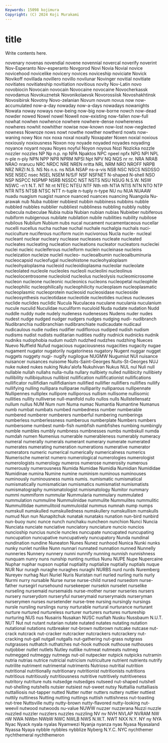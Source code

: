 ```yaml
---
Keywords: 15098 kojimura
Copyright: (C) 2024 Koji Murakami
---
```


# title

Write contents here.



novenary novenas novendial novene novennial novercal noverify
noverint Nov-Esperanto Nov-esperanto Novgorod Novi Novia Novial novice novicehood novicelike
novicery novices noviceship noviciate Novick Novikoff novillada novillero novillo novilunar
Novinger novitial novitiate novitiates novitiateship novitiation novitious novity Nov-Latin novo
novobiocin Novocain novocain Novocaine novocaine Novocherkassk novodamus Novokuznetsk Novonikolaevsk Novorossiisk
Novoshakhtinsk Novosibirsk Novotny Novo-zelanian Novum novum novus now now-accumulated now-a-day
nowaday now-a-days nowadays nowanights Nowata noway noways now-being now-big now-borne
nowch now-dead nowder nowed Nowel nowel Nowell now-existing now-fallen now-full
nowhat nowhen nowhence nowhere nowhere-dense nowhereness nowheres nowhit nowhither nowise
now-known now-lost now-neglected nowness Nowroze nows nowt nowthe nowther nowtherd
nowts now-waning nowy Nox nox noxa noxal noxally Noxapater Noxen
noxial noxious noxiously noxiousness Noxon noy noyade noyaded noyades noyading
noyance noyant noyau Noyes noyful Noyon noyous Nozi Nozicka nozzle
nozzler nozzles NP Np n.p. np NPA Npaktos NPC npeel
npfx NPG NPI NPL n-ple n-ply NPN NPP NPR NPRM
NPSI Npt NPV NQ NQS nr nr. NRA NRAB NRAO
nrarucu NRC NRDC NRE NREN nritta NRL NRM NRO NROFF
NRPB NRZ NRZI N.S. NS Ns n.s. ns NSA NSAP
ns-a-vis NSB NSC NSCS NSDSSO NSE NSEC nsec NSEL NSEM
N/S/F NSF NSFNET N-shaped N-shell NSO NSP NSPCC NSPMP NSRB
NSSDC NST NSTS NSU NSUG N.S.W. NSW NSWC -n't N.T.
NT Nt nt NTEC NTEU NTF Nth nth NTIA NTIS
NTN NTO NTP NTR NTS NTSB NTSC NTT n-tuple n-tuply
n-type NU nu NUA NUAAW nuadu nuagism nuagist nuance nuanced
nuances nuancing Nuangola Nu-arawak nub Nuba nubbier nubbiest nubbin nubbiness
nubbins nubble nubbled nubbles nubblier nubbliest nubbliness nubbling nubbly nubby
nubecula nubeculae Nubia nubia Nubian nubian nubias Nubieber nubiferous nubiform
nubigenous nubilate nubilation nubile nubilities nubility nubilose nubilous Nubilum Nubium
nubs nucal nucament nucamentaceous nucellar nucelli nucellus nucha nuchae nuchal
nuchale nuchalgia nuchals nuci- nuciculture nuciferous nuciform nucin nucivorous Nucla
nucle- nucleal nucleant nuclear nucleary nuclease nucleases nucleate nucleated nucleates
nucleating nucleation nucleations nucleator nucleators nucleclei nuclei nucleic nucleiferous nucleiform
nuclein nucleinase nucleins nucleization nucleize nucleli nucleo- nucleoalbumin nucleoalbuminuria nucleocapsid
nucleofugal nucleohistone nucleohyaloplasm nucleohyaloplasma nucleoid nucleoidioplasma nucleolar nucleolate nucleolated nucleole
nucleoles nucleoli nucleolini nucleolinus nucleolocentrosome nucleoloid nucleolus nucleolysis nucleomicrosome nucleon
nucleone nucleonic nucleonics nucleons nucleopetal nucleophile nucleophilic nucleophilically nucleophilicity nucleoplasm
nucleoplasmatic nucleoplasmic nucleoprotein nucleosid nucleosidase nucleoside nucleosynthesis nucleotidase nucleotide nucleotides
nucleus nucleuses nuclide nuclides nuclidic Nucula Nuculacea nuculane nuculania nuculanium
nucule nuculid Nuculidae nuculiform nuculoid Nuda nudate nudation Nudd nuddle
nuddy nude nudely nudeness nudenesses Nudens nuder nudes nudest nudge
nudged nudger nudgers nudges nudging nudi- nudibranch Nudibranchia nudibranchian nudibranchiate
nudicaudate nudicaul nudicaulous nudie nudies nudifier nudiflorous nudiped nudish nudism
nudisms nudist nudists nuditarian nudities nudity nudnick nudnicks nudnik nudniks
nudophobia nudum nudzh nudzhed nudzhes nudzhing Nueces Nuevo Nuffield Nufud
nugacious nugaciousness nugacities nugacity nugae nugament nugator nugatorily nugatoriness nugatory
Nugent nuggar nugget nuggets nuggety nugi- nugify nugilogue NUGMW Nugumiut
NUI nuisance nuisancer nuisances nuisome Nuits-Saint-Georges Nuits-St-Georges NUJ nuke nuked
nukes nuking Nuku'alofa Nukuhivan Nukus NUL nul Nuli null nullable
nullah nullahs nulla-nulla nullary nullbiety nulled nullibicity nullibiety nullibility nullibiquitous
nullibist nullification nullificationist nullifications nullificator nullifidian nullifidianism nullified nullifier nullifiers
nullifies nullify nullifying nulling nullipara nulliparae nulliparity nulliparous nullipennate Nullipennes
nulliplex nullipore nulliporous nullism nullisome nullisomic nullities nullity nulliverse null-manifold
nullo nullos nulls Nullstellensatz nullum nullus NUM Num num Numa
numac Numantia Numantine Numanus numb numbat numbats numbed numbedness number
numberable numbered numberer numberers numberful numbering numberings numberless numberlessness numberous
numberplate Numbers numbers numbersome numbest numb-fish numbfish numbfishes numbing numbingly
numble numbles numbly numbness numbnesses numbs numbskull numda numdah numen
Numenius numerable numerableness numerably numeracy numeral numerally numerals numerant numerary
numerate numerated numerates numerating numeration numerations numerative numerator numerators numeric
numerical numerically numericalness numerics Numerische numerist numero numerological numerologies numerologist
numerologists numerology numeros numerose numerosity numerous numerously numerousness Numida Numidae
Numidia Numidian Numididae Numidinae numina Numine numine numinism numinous numinouses
numinously numinousness numis numis. numismatic numismatical numismatically numismatician numismatics numismatist
numismatists numismatography numismatologist numismatology Numitor nummary nummi nummiform nummular Nummularia
nummulary nummulated nummulation nummuline Nummulinidae nummulite Nummulites nummulitic Nummulitidae nummulitoid
nummuloidal nummus numnah nump numps numskull numskulled numskulledness numskullery numskullism
numskulls numud Nun nun Nunapitchuk nunatak nunataks nunation nun-bird nunbird
nun-buoy nunc nunce nunch nunchaku nuncheon nunchion Nunci Nuncia Nunciata
nunciate nunciative nunciatory nunciature nuncio nuncios nuncioship nuncius nuncle nuncles
nuncupate nuncupated nuncupating nuncupation nuncupative nuncupatively nuncupatory Nunda nundinal nundination
nundine Nuneaton Nunes Nunez nunhood Nunica Nunki nunks nunky nunlet
nunlike Nunn nunnari nunnated nunnation nunned Nunnelly nunneries Nunnery nunnery
nunni nunnify nunning nunnish nunnishness nunquam nunry nuns nunship nunting
nuntius Nunu NUPE Nupe Nupercaine Nuphar nuphar nupson nuptial nuptiality
nuptialize nuptially nuptials nuque NUR Nur nuragh nuraghe nuraghes nuraghi
NURBS nurd nurds Nuremberg Nureyev nurhag Nuri Nuriel Nuris Nuristan
nurl nurled nurling nurls nurly Nurmi nurry nursable Nurse nurse
nurse-child nursed nursedom nurse-father nursegirl nursehound nursekeeper nursekin nurselet nurselike
nurseling nursemaid nursemaids nurse-mother nurser nurseries nursers nursery nurserydom nurseryful
nurserymaid nurserymaids nurseryman nurserymen nurses nursetender nurse-tree nursing nursingly nursings
nursle nursling nurslings nursy nurturable nurtural nurturance nurturant nurture nurtured
nurtureless nurturer nurturers nurtures nurtureship nurturing NUS nus Nusairis Nusakan
NUSC nusfiah Nusku Nussbaum N.U.T. NUT Nut nut nutant nutarian
nutate nutated nutates nutating nutation nutational nutations nutbreaker nut-brown nutbrown
nutcake nutcase nut-crack nutcrack nut-cracker nutcracker nutcrackers nutcrackery nut-cracking nut-gall
nutgall nutgalls nut-gathering nut-grass nutgrass nutgrasses nuthatch nuthatches nut-hook nuthook
nuthouse nuthouses nutjobber nutlet nutlets Nutley nutlike nutmeat nutmeats nutmeg
nutmegged nutmeggy nutmegs nut-oil nutpecker nutpick nutpicks nutramin nutria nutrias
nutrice nutricial nutricism nutriculture nutrient nutrients nutrify nutrilite nutriment nutrimental
nutriments Nutrioso nutritial nutrition nutritional nutritionally nutritionary nutritionist nutritionists nutritions
nutritious nutritiously nutritiousness nutritive nutritively nutritiveness nutritory nutriture nuts nutsedge
nutsedges nutseed nut-shaped nutshell nut-shelling nutshells nutsier nutsiest nut-sweet nutsy
Nuttallia nuttalliasis nuttalliosis nut-tapper nutted Nutter nutter nutters nuttery nuttier
nuttiest nuttily nuttiness Nutting nutting nuttings nuttish nuttishness nut-toasting nut-tree
Nuttsville nutty nutty-brown nutty-flavored nutty-looking nut-weevil nutwood nutwoods nu-value NUWW
nuzzer nuzzerana Nuzzi nuzzle nuzzled nuzzler nuzzlers nuzzles nuzzling NV
nv NVH NVLAP NVRAM NW nW NWA NWbn NWbW NWC
NWLB NWS N.W.T. NWT NXX N.Y. NY ny NYA Nyac
Nyack nyala nyalas Nyamwezi Nyanja nyanza nyas Nyasa Nyasaland Nyassa
Nyaya nybble nybbles nybblize Nyberg N.Y.C. NYC nychthemer nychthemeral nychthemeron
